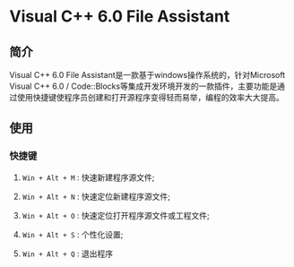 Visual C++ 6.0 File Assistant
=====

简介
-----

Visual C++ 6.0 File Assistant是一款基于windows操作系统的，针对Microsoft Visual C++ 6.0 / Code::Blocks等集成开发环境开发的一款插件，主要功能是通过使用快捷键使程序员创建和打开源程序变得轻而易举，编程的效率大大提高。


使用
-----

### 快捷键

  1. `Win + Alt + M` : 快速新建程序源文件;

  2. `Win + Alt + N` : 快速定位新建程序源文件;

  3. `Win + Alt + O` : 快速定位打开程序源文件或工程文件;

  4. `Win + Alt + S` : 个性化设置;

  5. `Win + Alt + Q` : 退出程序
